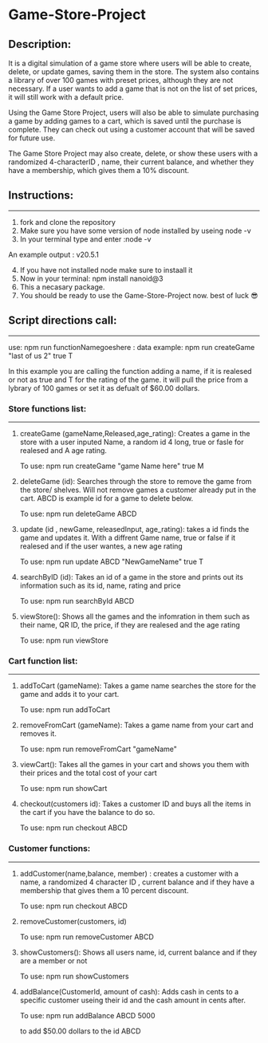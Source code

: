 # Game-Store-Project

## Description:
It is a digital simulation of a game store where users will be able to create, delete, or update games, saving them in the store. The system also contains a library of over 100 games with preset prices, although they are not necessary. If a user wants to add a game that is not on the list of set prices, it will still work with a default price.

Using the Game Store Project, users will also be able to simulate purchasing a game by adding games to a cart, which is saved until the purchase is complete. They can check out using a customer account that will be saved for future use.

The Game Store Project may also create, delete, or show these users with a randomized 4-characterID , name, their current balance, and whether they have a membership, which gives them a 10% discount.

## Instructions:
-----------------
1. fork and clone the repository 
2. Make sure you have some version of node installed by useing node -v
3. In your terminal type and enter :node -v

An example output : v20.5.1

4. If you have not installed node make sure to instaall it
5. Now in your terminal: npm install nanoid@3
6. This a necasary package.
7. You should be ready to use the Game-Store-Project now. best of luck 😎

## Script directions call:
--------------------------
use: npm run functionNamegoeshere : data
example: npm run createGame "last of us 2" true T

In this example you are calling the function adding a name, if it is realesed or not as true and T for the rating of the game. it will pull the price from a lybrary of 100 games or set it as defualt of $60.00 dollars.


### Store functions list:
---------------------------
1. createGame (gameName,Released,age_rating): Creates a game in the store with a user inputed Name, a random id 4 long, true or fasle for realesed and A age rating. 

    To use:
        npm run createGame "game Name here" true M


2. deleteGame (id): Searches through the store to remove the game from the store/ shelves. Will not remove games a customer already put in the cart.
ABCD is example id for a game to delete below.

    To use:
        npm run deleteGame ABCD 


3. update (id , newGame, releasedInput, age_rating): takes a id finds the game and updates it. With a diffrent Game name, true or false if it realesed and if the user wantes, a new age rating

    To use:
        npm run update ABCD "NewGameName" true T


4. searchByID (id): Takes an id of a game in the store and prints out its information such as its id, name, rating and price

    To use:
        npm run searchById ABCD


5. viewStore(): Shows all the games and the infomration in them such as their name, QR ID, the price, if they are realesed and the age rating

    To use:
        npm run viewStore


### Cart function list:
-----------------------
1. addToCart (gameName): Takes a game name searches the store for the game and adds it to your cart.

    To use:
        npm run addToCart


2. removeFromCart (gameName): Takes a game name from your cart and removes it.

    To use:
        npm run removeFromCart "gameName" 


3. viewCart(): Takes all the games in your cart and shows you them with their prices and the total cost of your cart

    To use:
        npm run showCart


4. checkout(customers id): Takes a customer ID and buys all the items in the cart if you have the balance to do so.

    To use:
        npm run checkout ABCD

### Customer functions:
------------------------

1. addCustomer(name,balance, member) : creates a customer with a name, a randomized 4 character ID , current balance and if they have a membership that gives them a 10 percent discount.

    To use:
        npm run checkout ABCD


2. removeCustomer(customers, id)

    To use:
        npm run removeCustomer ABCD


3. showCustomers(): Shows all users name, id, current balance and if they are a member or not

    To use:
        npm run showCustomers


4. addBalance(CustomerId, amount of cash): Adds cash in cents to a specific customer useing their id and the cash amount in cents after.

    To use:
        npm run addBalance ABCD 5000

    to add $50.00 dollars to the id ABCD

